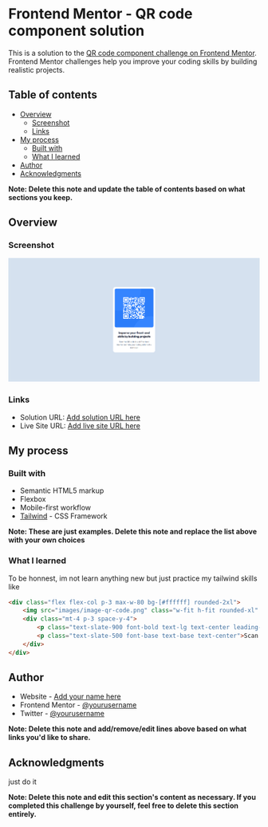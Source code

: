 # Frontend Mentor - QR code component solution

This is a solution to the [QR code component challenge on Frontend Mentor](https://www.frontendmentor.io/challenges/qr-code-component-iux_sIO_H). Frontend Mentor challenges help you improve your coding skills by building realistic projects. 

## Table of contents

- [Overview](#overview)
  - [Screenshot](#screenshot)
  - [Links](#links)
- [My process](#my-process)
  - [Built with](#built-with)
  - [What I learned](#what-i-learned)
- [Author](#author)
- [Acknowledgments](#acknowledgments)

**Note: Delete this note and update the table of contents based on what sections you keep.**

## Overview

### Screenshot

![](./screenshoot/image.png)



### Links

- Solution URL: [Add solution URL here](https://your-solution-url.com)
- Live Site URL: [Add live site URL here](https://your-live-site-url.com)

## My process

### Built with

- Semantic HTML5 markup
- Flexbox
- Mobile-first workflow
- [Tailwind](https://tailwindcss.com/) - CSS Framework


**Note: These are just examples. Delete this note and replace the list above with your own choices**

### What I learned

To be honnest, im not learn anything new but just practice my tailwind skills like
```html
<div class="flex flex-col p-3 max-w-80 bg-[#ffffff] rounded-2xl">
	<img src="images/image-qr-code.png" class="w-fit h-fit rounded-xl" alt="">
	<div class="mt-4 p-3 space-y-4">
		<p class="text-slate-900 font-bold text-lg text-center leading-tight">Imporve your front-end skills by building projects</p>
		<p class="text-slate-500 font-base text-base text-center">Scan the QR code to visit Frontend Mentor and take your coding skills to the next level</p>
	</div>
</div>
```

## Author

- Website - [Add your name here](https://www.your-site.com)
- Frontend Mentor - [@yourusername](https://www.frontendmentor.io/profile/yourusername)
- Twitter - [@yourusername](https://www.twitter.com/yourusername)

**Note: Delete this note and add/remove/edit lines above based on what links you'd like to share.**

## Acknowledgments

just do it

**Note: Delete this note and edit this section's content as necessary. If you completed this challenge by yourself, feel free to delete this section entirely.**
